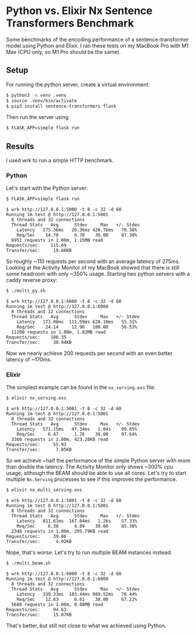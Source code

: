 # Python vs. Elixir Nx Sentence Transformers Benchmark

Some benchmarks of the encoding performance of a sentence-transformer model using Python and Elixir.
I ran these tests on my MacBook Pro with M1 Max (CPU only, so M1 Pro should be the same).

## Setup

For running the python server, create a virtual environment:

```bash
$ python3 -m venv .venv
$ source .venv/bin/activate
$ pip3 install sentence-transformers flask
```

Then run the server using

```bash
$ FLASK_APP=simple flask run
```

## Results

I used wrk to run a simple HTTP benchmark.

### Python

Let's start with the Python server:

```bash
$ FLASK_APP=simple flask run
```

```
$ wrk http://127.0.0.1:5000 -t 8 -c 32 -d 60
Running 1m test @ http://127.0.0.1:5001
  8 threads and 32 connections
  Thread Stats   Avg      Stdev     Max   +/- Stdev
    Latency   275.36ms   26.36ms 420.76ms   70.38%
    Req/Sec    14.70      6.70    30.00     87.30%
  6951 requests in 1.00m, 1.15MB read
Requests/sec:    115.69
Transfer/sec:     19.66KB
```

So roughly ~110 requests per second with an average latency of 275ms.
Looking at the Activity Monitor of my MacBook showed that there is still some headroom with only ~350% usage. Starting two python servers with a caddy reverse proxy:

```bash
$ ./multi_py.sh
```

```
$ wrk http://127.0.0.1:6000 -t 8 -c 32 -d 60
Running 1m test @ http://127.0.0.1:6000
  8 threads and 32 connections
  Thread Stats   Avg      Stdev     Max   +/- Stdev
    Latency   173.08ms  111.59ms 628.10ms   55.31%
    Req/Sec    24.14     12.96   100.00     56.53%
  11200 requests in 1.00m, 1.82MB read
Requests/sec:    186.35
Transfer/sec:     30.94KB
```

Now we nearly achieve 200 requests per second with an even better latency of ~170ms.

### Elixir

The simplest example can be found in the `nx_serving.exs` file:

```bash
$ elixir nx_serving.exs
```

```
$ wrk http://127.0.0.1:5001 -t 8 -c 32 -d 60
Running 1m test @ http://127.0.0.1:5001
  8 threads and 32 connections
  Thread Stats   Avg      Stdev     Max   +/- Stdev
    Latency   571.15ms   47.34ms   1.04s    99.05%
    Req/Sec     6.47      1.76    30.00     97.64%
  3360 requests in 1.00m, 423.28KB read
Requests/sec:     55.93
Transfer/sec:      7.05KB
```

So we achieve ~half the performance of the simple Python server with more than double the latency.
The Activity Monitor only shows ~300% cpu usage, although the BEAM should be able to use all cores.
Let's try to start multiple `Nx.Serving` processes to see if this improves the performance.

```bash
$ elixir nx_multi_serving.exs
```

```
$ wrk http://127.0.0.1:5001 -t 8 -c 32 -d 60
Running 1m test @ http://127.0.0.1:5001
  8 threads and 32 connections
  Thread Stats   Avg      Stdev     Max   +/- Stdev
    Latency   811.61ms  167.04ms   1.26s    57.33%
    Req/Sec     6.38      4.89    30.00     85.30%
  2348 requests in 1.00m, 295.79KB read
Requests/sec:     39.06
Transfer/sec:      4.92KB
```

Nope, that's worse. Let's try to run multiple BEAM instances instead:

```bash
$ ./multi_beam.sh
```

```
$ wrk http://127.0.0.1:6000 -t 8 -c 32 -d 60
Running 1m test @ http://127.0.0.1:6000
  8 threads and 32 connections
  Thread Stats   Avg      Stdev     Max   +/- Stdev
    Latency   339.33ms  103.44ms 989.52ms   78.44%
    Req/Sec    12.63      6.61    30.00     67.22%
  5688 requests in 1.00m, 0.88MB read
Requests/sec:     94.63
Transfer/sec:     15.07KB
```

That's better, but still not close to what we achieved using Python.
